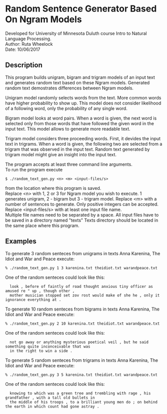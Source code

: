 # Random Sentence Generator Based On Ngram Models
Developed for University of Minnesota Duluth course Intro to Natural Language Processing.  
Author: Ruta Wheelock  
Date: 10/06/2017  

## Description
This program builds unigram, bigram and trigram models of an input text
and generates random text based on these Ngram models.
Generated random text demostrates differences between Ngram models.

Unigram model randomly selects words from the text. More common words
  have higher probability to show up. This model does not consider likelihood of a following
  word, only the probability of any single word.
  
Bigram model looks at word pairs. When a word is given, the next word is selected only from
  those words that have followed the given word in the input text. This model allows to generate
  more readable text.
  
Trigram model considers three proceeding words. First, it devides the input text in trigrams.
  When a word is given, the following two are selected from a trigram that was observed
  in the input text. Random text generated by trigram model might give an insight into the input text.

The program accepts at least three command line arguments.  
To run the program execute
```
$ ./random_text_gen.py <n> <m> <input-files/s>
```
from the location where this program is saved.  
Replace &lt;n&gt; with 1, 2 or 3 for Ngram model you wish to execute.
  1 generates unigram, 2 - bigram but 3 - trigram model. 
Replace &lt;m&gt; with a number of sentences to generate. Only positive integers can be accepted.  
Replace &lt;input-files/s&gt; with at least one input file name.  
  Multiple file names need to be separated by a space.
  All input files have to be saved in a directory named "texts"
  Texts directory should be located in the same place where this program.

## Examples
To generate 3 random senteces from unigrams in texts Anna Karenina, The Idiot and War and Peace execute:
```
% ./random_text_gen.py 1 3 karenina.txt theidiot.txt warandpeace.txt
```
One of the random senteces could look like this:
```
  look , before of faintly of road thought anxious tiny officer as amused re " up , though other , 
  mother musician stopped set zov rost would make of she he , only it ignorance everything at .
```

To generate 10 random senteces from bigrams in texts Anna Karenina, The Idiot and War and Peace execute:
```
% ./random_text_gen.py 2 10 karenina.txt theidiot.txt warandpeace.txt
```
One of the random senteces could look like this:
```
  not go away or anything mysterious poetical veil , but he said something quite inconceivable that was 
  in the right to win a side .
```

To generate 5 random senteces from trigrams in texts Anna Karenina, The Idiot and War and Peace execute:
```
% ./random_text_gen.py 3 5 karenina.txt theidiot.txt warandpeace.txt
```
One of the random senteces could look like this:
```
  knowing to which was a green tree and trembling with rage , his grandfather , with a tall old bullets in
  the middle of his troops , to a brilliant young men do ; on behind the earth in which count had gone astray .
```
